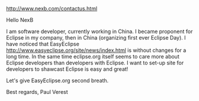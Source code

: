 http://www.nexb.com/contactus.html

Hello NexB

I am software developer, currently working in China.
I became proponent for Eclipse in my company, then in China (organizing first ever Eclipse Day). I have noticed that EasyEclipse http://www.easyeclipse.org/site/news/index.html is without changes for a long time.
In the same time eclipse.org itself seems to care more about Eclipse developers than developers with Eclipse. I want to set-up site for developers to shawcast Eclipse is easy and great!

Let's give EasyEclipse.org second breath.

Best regards,
Paul Verest